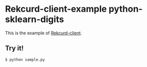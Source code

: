 # Rekcurd-client-example python-sklearn-digits
This is the example of [Rekcurd-client](https://github.com/rekcurd/python-client).

## Try it!
```bash
$ python sample.py
```
